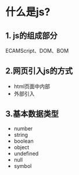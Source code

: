 # 什么是js?

## 1. js的组成部分

ECAMScript、DOM、BOM

## 2.网页引入js的方式

* html页面中内部
* 外部引入

 ## 3.基本数据类型

* number
* string
* boolean
* object
* undefined
* null
* symbol



